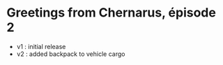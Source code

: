 # Greetings from Chernarus, épisode 2

* v1 : initial release
* v2 : added backpack to vehicle cargo
